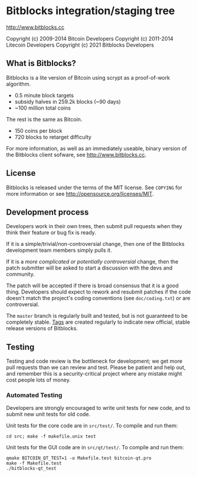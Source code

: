 Bitblocks integration/staging tree
================================

http://www.bitblocks.cc

Copyright (c) 2009-2014 Bitcoin Developers
Copyright (c) 2011-2014 Litecoin Developers
Copyright (c) 2021 Bitblocks Developers

What is Bitblocks?
----------------

Bitblocks is a lite version of Bitcoin using scrypt as a proof-of-work algorithm.
 - 0.5 minute block targets
 - subsidy halves in 259.2k blocks (~90 days)
 - ~100 million total coins

The rest is the same as Bitcoin.
 - 150 coins per block
 - 720 blocks to retarget difficulty

For more information, as well as an immediately useable, binary version of
the Bitblocks client sofware, see http://www.bitblocks.cc.

License
-------

Bitblocks is released under the terms of the MIT license. See `COPYING` for more
information or see http://opensource.org/licenses/MIT.

Development process
-------------------

Developers work in their own trees, then submit pull requests when they think
their feature or bug fix is ready.

If it is a simple/trivial/non-controversial change, then one of the Bitblocks
development team members simply pulls it.

If it is a *more complicated or potentially controversial* change, then the patch
submitter will be asked to start a discussion with the devs and community.

The patch will be accepted if there is broad consensus that it is a good thing.
Developers should expect to rework and resubmit patches if the code doesn't
match the project's coding conventions (see `doc/coding.txt`) or are
controversial.

The `master` branch is regularly built and tested, but is not guaranteed to be
completely stable. [Tags](https://github.com/bitblocks-project/bitblocks/tags) are created
regularly to indicate new official, stable release versions of Bitblocks.

Testing
-------

Testing and code review is the bottleneck for development; we get more pull
requests than we can review and test. Please be patient and help out, and
remember this is a security-critical project where any mistake might cost people
lots of money.

### Automated Testing

Developers are strongly encouraged to write unit tests for new code, and to
submit new unit tests for old code.

Unit tests for the core code are in `src/test/`. To compile and run them:

    cd src; make -f makefile.unix test

Unit tests for the GUI code are in `src/qt/test/`. To compile and run them:

    qmake BITCOIN_QT_TEST=1 -o Makefile.test bitcoin-qt.pro
    make -f Makefile.test
    ./bitblocks-qt_test

